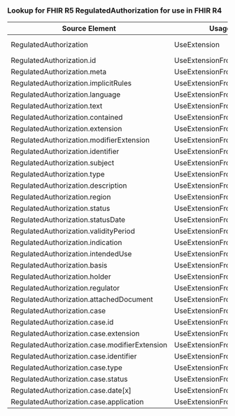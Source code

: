 ### Lookup for FHIR R5 RegulatedAuthorization for use in FHIR R4

| Source Element | Usage | Target |
| -------------- | ----- | ------ |
| RegulatedAuthorization | UseExtension | http://hl7.org/fhir/5.0/StructureDefinition/extension-RegulatedAuthorization |
| RegulatedAuthorization.id | UseExtensionFromAncestor | - |
| RegulatedAuthorization.meta | UseExtensionFromAncestor | - |
| RegulatedAuthorization.implicitRules | UseExtensionFromAncestor | - |
| RegulatedAuthorization.language | UseExtensionFromAncestor | - |
| RegulatedAuthorization.text | UseExtensionFromAncestor | - |
| RegulatedAuthorization.contained | UseExtensionFromAncestor | - |
| RegulatedAuthorization.extension | UseExtensionFromAncestor | - |
| RegulatedAuthorization.modifierExtension | UseExtensionFromAncestor | - |
| RegulatedAuthorization.identifier | UseExtensionFromAncestor | - |
| RegulatedAuthorization.subject | UseExtensionFromAncestor | - |
| RegulatedAuthorization.type | UseExtensionFromAncestor | - |
| RegulatedAuthorization.description | UseExtensionFromAncestor | - |
| RegulatedAuthorization.region | UseExtensionFromAncestor | - |
| RegulatedAuthorization.status | UseExtensionFromAncestor | - |
| RegulatedAuthorization.statusDate | UseExtensionFromAncestor | - |
| RegulatedAuthorization.validityPeriod | UseExtensionFromAncestor | - |
| RegulatedAuthorization.indication | UseExtensionFromAncestor | - |
| RegulatedAuthorization.intendedUse | UseExtensionFromAncestor | - |
| RegulatedAuthorization.basis | UseExtensionFromAncestor | - |
| RegulatedAuthorization.holder | UseExtensionFromAncestor | - |
| RegulatedAuthorization.regulator | UseExtensionFromAncestor | - |
| RegulatedAuthorization.attachedDocument | UseExtensionFromAncestor | - |
| RegulatedAuthorization.case | UseExtensionFromAncestor | - |
| RegulatedAuthorization.case.id | UseExtensionFromAncestor | - |
| RegulatedAuthorization.case.extension | UseExtensionFromAncestor | - |
| RegulatedAuthorization.case.modifierExtension | UseExtensionFromAncestor | - |
| RegulatedAuthorization.case.identifier | UseExtensionFromAncestor | - |
| RegulatedAuthorization.case.type | UseExtensionFromAncestor | - |
| RegulatedAuthorization.case.status | UseExtensionFromAncestor | - |
| RegulatedAuthorization.case.date[x] | UseExtensionFromAncestor | - |
| RegulatedAuthorization.case.application | UseExtensionFromAncestor | - |
